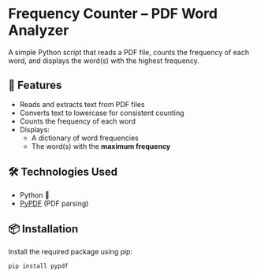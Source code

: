 # Frequency Counter – PDF Word Analyzer

A simple Python script that reads a PDF file, counts the frequency of each word, and displays the word(s) with the highest frequency.

## 🚀 Features

- Reads and extracts text from PDF files
- Converts text to lowercase for consistent counting
- Counts the frequency of each word
- Displays:
  - A dictionary of word frequencies
  - The word(s) with the **maximum frequency**

## 🛠️ Technologies Used

- Python 🐍
- [PyPDF](https://pypi.org/project/pypdf/) (PDF parsing)

## 📦 Installation

Install the required package using pip:

```bash
pip install pypdf

